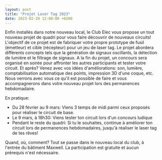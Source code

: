 ```yaml
---
layout: post
title: "Projet Laser Tag 2023"
date: 2023-02-20 12:00:00 +0200
---
```

Enfin installés dans notre nouveau local, le Club Elec vous propose un tout nouveau projet de quadri pour vous faire découvrir de nouveaux circuits!  L'objectif de ce projet est de fabriquer votre propre prototype de fusil (émetteur) et cible (récepteur) pour un jeu de laser tag. Le projet abordera différents concepts tels que la génération de signaux oscillants, la détection de lumière et le filtrage de signaux. A la fin du projet, un concours sera organisé en soirée pour affronter les autres participants et tester votre circuit. Et après? Venez avec vos idées d'améliorations: son, lumière, comptabilisation automatique des points, impression 3D d'une coque, etc. Nous verrons avec vous ce qu'il est possible de faire et vous accompagnerons dans votre nouveau projet lors des permanences hebdomadaire. 

En pratique:
- Du 28 février au 9 mars: Viens 3 temps de midi parmi ceux proposés pour réaliser le circuit de base.
- Le 9 mars, à 18h30: Viens tester ton circuit lors d'un concours ludique 
- Pendant le reste du quadri: Si tu le souhaites, continue à améliorer ton circuit lors de permanences hebdomadaires, jusqu'à réaliser le laser tag de tes rêves!

Quand, où, comment? Tout se passe dans le nouveau local du club, à l'entrée du bâtiment Maxwell. La participation est gratuite et aucun prérequis n'est nécessaire.
